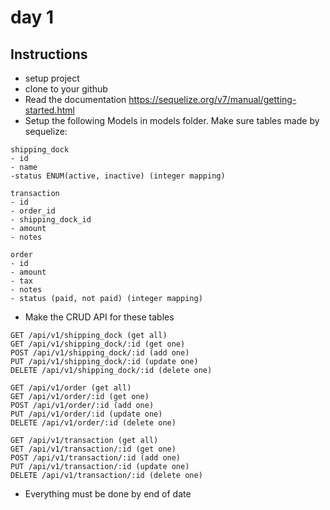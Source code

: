 # day 1

## Instructions

- setup project
- clone to your github
- Read the documentation https://sequelize.org/v7/manual/getting-started.html
- Setup the following Models in models folder. Make sure tables made by sequelize:

```
shipping_dock
- id
- name
-status ENUM(active, inactive) (integer mapping)

transaction
- id
- order_id
- shipping_dock_id
- amount
- notes

order
- id
- amount
- tax
- notes
- status (paid, not paid) (integer mapping)
```

- Make the CRUD API for these tables

```
GET /api/v1/shipping_dock (get all)
GET /api/v1/shipping_dock/:id (get one)
POST /api/v1/shipping_dock/:id (add one)
PUT /api/v1/shipping_dock/:id (update one)
DELETE /api/v1/shipping_dock/:id (delete one)

GET /api/v1/order (get all)
GET /api/v1/order/:id (get one)
POST /api/v1/order/:id (add one)
PUT /api/v1/order/:id (update one)
DELETE /api/v1/order/:id (delete one)

GET /api/v1/transaction (get all)
GET /api/v1/transaction/:id (get one)
POST /api/v1/transaction/:id (add one)
PUT /api/v1/transaction/:id (update one)
DELETE /api/v1/transaction/:id (delete one)
```

- Everything must be done by end of date
